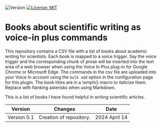 ![Version](https://img.shields.io/static/v1?label=scientific-writing-books-voice-in&message=0.1&color=brightcolor)
[![License: MIT](https://img.shields.io/badge/License-MIT-blue.svg)](https://opensource.org/licenses/MIT)

# Books about scientific writing as voice-in plus commands

This repository contains a CSV file with a list of books about academic writing for scientists.
Each book is mapped to a voice trigger.
Say the voice trigger and the corresponding chunk of prose will be inserted into the text area of a web browser when using the Voice In Plus plug-in for Google Chrome or Microsoft Edge.
The commands in the csv file are uploaded into your Voice In account using the `bulk add` option in the configuration page for this plugin.
The book titles are in a \emph{} macro to italicize them.
Replace with flanking asterisks when using Markdown.

This is a list of books I have found helpful in writing scientific articles.


|Version      | Changes                                                                                                                                    | Date                 |
|:-----------:|:------------------------------------------------------------------------------------------------------------------------------------------:|:--------------------:|
| Version 0.1 |  Creation of repository.                                                                                                                   | 2024 April 14        |
